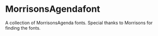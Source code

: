 # MorrisonsAgendafont
A collection of MorrisonsAgenda fonts. Special thanks to Morrisons for finding the fonts.
